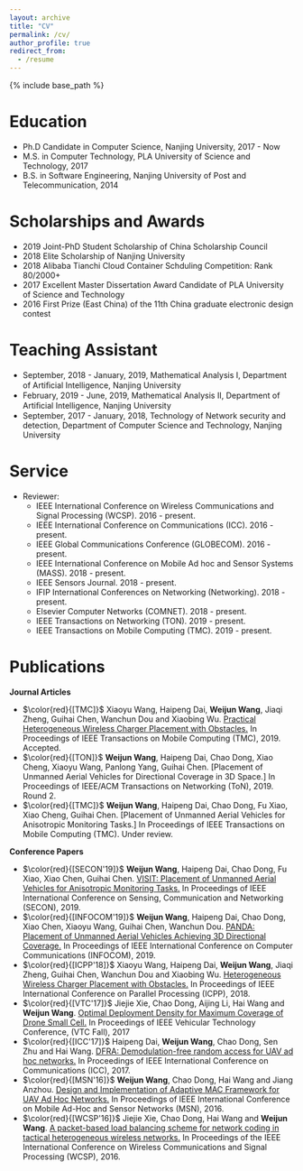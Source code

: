 ```yaml
---
layout: archive
title: "CV"
permalink: /cv/
author_profile: true
redirect_from:
  - /resume
---
```


{% include base_path %}

Education
======
* Ph.D Candidate in Computer Science, Nanjing University, 2017 - Now
* M.S. in Computer Technology, PLA University of Science and Technology, 2017
* B.S. in Software Engineering, Nanjing University of Post and Telecommunication, 2014
  
Scholarships and Awards
======
* 2019 Joint-PhD Student Scholarship of China Scholarship Council 
* 2018 Elite Scholarship of Nanjing University
* 2018 Alibaba Tianchi Cloud Container Schduling Competition: Rank 80/2000+
* 2017 Excellent Master Dissertation Award Candidate of PLA University of Science and Technology
* 2016 First Prize (East China) of the 11th China graduate electronic design contest
  
Teaching Assistant
======
* September, 2018 - January, 2019, Mathematical Analysis I, Department of Artiﬁcial Intelligence, Nanjing University
* February, 2019 - June, 2019, Mathematical Analysis II, Department of Artiﬁcial Intelligence, Nanjing University
* September, 2017 - January, 2018, Technology of Network security and detection, Department of Computer Science and Technology, Nanjing University 
  
Service 
======
* Reviewer:
  * IEEE International Conference on Wireless Communications and Signal Processing (WCSP). 2016 - present.
  * IEEE International Conference on Communications (ICC). 2016 - present.
  * IEEE Global Communications Conference (GLOBECOM). 2016 - present.
  * IEEE International Conference on Mobile Ad hoc and Sensor Systems (MASS). 2018 - present.
  * IEEE Sensors Journal. 2018 - present.
  * IFIP International Conferences on Networking (Networking). 2018 - present.
  * Elsevier Computer Networks (COMNET). 2018 - present.
  * IEEE Transactions on Networking (TON). 2019 - present.
  * IEEE Transactions on Mobile Computing (TMC). 2019 - present.
  
Publications
======

**Journal Articles**
  
* $\color{red}{[TMC]}$ Xiaoyu Wang, Haipeng Dai, **Weijun Wang**, Jiaqi Zheng, Guihai Chen, Wanchun Dou and Xiaobing Wu. [Practical Heterogeneous Wireless Charger Placement with Obstacles.](http://weijunalexwang.github.io/files/PHWCPO.pdf) In Proceedings of IEEE Transactions on Mobile Computing (TMC), 2019. Accepted.
* $\color{red}{[TON]}$ **Weijun Wang**, Haipeng Dai, Chao Dong, Xiao Cheng, Xiaoyu Wang, Panlong Yang, Guihai Chen. [Placement of Unmanned Aerial Vehicles for Directional Coverage in 3D Space.] In Proceedings of IEEE/ACM Transactions on Networking (ToN), 2019. Round 2.
* $\color{red}{[TMC]}$ **Weijun Wang**, Haipeng Dai, Chao Dong, Fu Xiao, Xiao Cheng, Guihai Chen. [Placement of Unmanned Aerial Vehicles for Anisotropic Monitoring Tasks.] In Proceedings of IEEE Transactions on Mobile Computing (TMC). Under review.

**Conference Papers**

* $\color{red}{[SECON'19]}$ **Weijun Wang**, Haipeng Dai, Chao Dong, Fu Xiao, Xiao Chen, Guihai Chen. [VISIT: Placement of Unmanned Aerial Vehicles for Anisotropic Monitoring Tasks.](http://weijunalexwang.github.io/files/VISIT2019.pdf) In Proceedings of IEEE International Conference on Sensing, Communication and Networking (SECON), 2019.
* $\color{red}{[INFOCOM'19]}$ **Weijun Wang**, Haipeng Dai, Chao Dong, Xiao Chen, Xiaoyu Wang, Guihai Chen, Wanchun Dou. [PANDA: Placement of Unmanned Aerial Vehicles Achieving 3D Directional Coverage.](http://weijunalexwang.github.io/files/08737545.pdf) In Proceedings of IEEE International Conference on Computer Communications (INFOCOM), 2019.
* $\color{red}{[ICPP'18]}$ Xiaoyu Wang, Haipeng Dai, **Weijun Wang**, Jiaqi Zheng, Guihai Chen, Wanchun Dou and Xiaobing Wu. [Heterogeneous Wireless Charger Placement with Obstacles.](http://weijunalexwang.github.io/files/08714083.pdf) In Proceedings of IEEE International Conference on Parallel Processing (ICPP), 2018.
* $\color{red}{[VTC'17]}$ Jiejie Xie, Chao Dong, Aijing Li, Hai Wang and **Weijun Wang**. [Optimal Deployment Density for Maximum Coverage of Drone Small Cell.](http://weijunalexwang.github.io/files/08288313.pdf) In Proceedings of IEEE Vehicular Technology Conference, (VTC Fall), 2017
* $\color{red}{[ICC'17]}$ Haipeng Dai, **Weijun Wang**, Chao Dong, Sen Zhu and Hai Wang. [DFRA: Demodulation-free random access for UAV ad hoc networks.](http://weijunalexwang.github.io/files/07997364.pdf) In Proceedings of IEEE International Conference on Communications (ICC), 2017.
* $\color{red}{[MSN'16]}$ **Weijun Wang**, Chao Dong, Hai Wang and Jiang Anzhou. [Design and Implementation of Adaptive MAC Framework for UAV Ad Hoc Networks.](http://weijunalexwang.github.io/files/07950233.pdf) In Proceedings of IEEE International Conference on Mobile Ad-Hoc and Sensor Networks (MSN), 2016.
* $\color{red}{[WCSP'16]}$ Jiejie Xie, Chao Dong, Hai Wang and **Weijun Wang**. [A packet-based load balancing scheme for network coding in tactical heterogeneous wireless networks.](http://weijunalexwang.github.io/files/07752659.pdf) In Proceedings of the IEEE International Conference on Wireless Communications and Signal Processing (WCSP), 2016.


